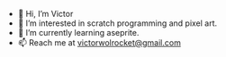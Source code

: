 - 👋 Hi, I’m Victor
- 👀 I’m interested in scratch programming and pixel art.
- 🌱 I’m currently learning aseprite.
- 📫 Reach me at victorwolrocket@gmail.com


